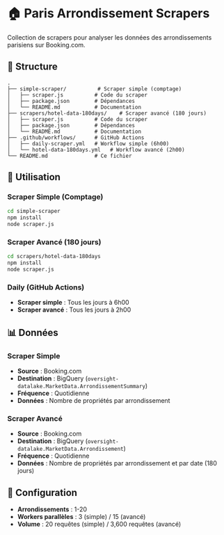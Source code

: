 # 🏠 Paris Arrondissement Scrapers

Collection de scrapers pour analyser les données des arrondissements parisiens sur Booking.com.

## 📁 Structure

```
.
├── simple-scraper/          # Scraper simple (comptage)
│   ├── scraper.js          # Code du scraper
│   ├── package.json        # Dépendances
│   └── README.md           # Documentation
├── scrapers/hotel-data-180days/    # Scraper avancé (180 jours)
│   ├── scraper.js          # Code du scraper
│   ├── package.json        # Dépendances
│   └── README.md           # Documentation
├── .github/workflows/      # GitHub Actions
│   ├── daily-scraper.yml   # Workflow simple (6h00)
│   └── hotel-data-180days.yml   # Workflow avancé (2h00)
└── README.md               # Ce fichier
```

## 🚀 Utilisation

### Scraper Simple (Comptage)
```bash
cd simple-scraper
npm install
node scraper.js
```

### Scraper Avancé (180 jours)
```bash
cd scrapers/hotel-data-180days
npm install
node scraper.js
```

### Daily (GitHub Actions)
- **Scraper simple** : Tous les jours à 6h00
- **Scraper avancé** : Tous les jours à 2h00

## 📊 Données

### Scraper Simple
- **Source** : Booking.com
- **Destination** : BigQuery (`oversight-datalake.MarketData.ArrondissementSummary`)
- **Fréquence** : Quotidienne
- **Données** : Nombre de propriétés par arrondissement

### Scraper Avancé
- **Source** : Booking.com
- **Destination** : BigQuery (`oversight-datalake.MarketData.Arrondissement`)
- **Fréquence** : Quotidienne
- **Données** : Nombre de propriétés par arrondissement et par date (180 jours)

## 🔧 Configuration

- **Arrondissements** : 1-20
- **Workers parallèles** : 3 (simple) / 15 (avancé)
- **Volume** : 20 requêtes (simple) / 3,600 requêtes (avancé)
